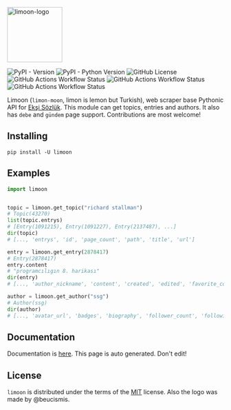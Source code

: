 <img height="128" src="https://github.com/user-attachments/assets/4c1f51e0-a7e8-47f3-b311-d828a6765b09" alt="limoon-logo" />

![PyPI - Version](https://img.shields.io/pypi/v/limoon)
![PyPI - Python Version](https://img.shields.io/pypi/pyversions/limoon)
![GitHub License](https://img.shields.io/github/license/beucismis/limoon)
![GitHub Actions Workflow Status](https://img.shields.io/github/actions/workflow/status/beucismis/limoon/test.yml?label=test)
![GitHub Actions Workflow Status](https://img.shields.io/github/actions/workflow/status/beucismis/limoon/publish.yml?label=publish)
![GitHub Actions Workflow Status](https://img.shields.io/github/actions/workflow/status/beucismis/limoon/doc.yml?label=doc)

Limoon (`limon-moon`, limon is lemon but Turkish), web scraper base Pythonic API for [Ekşi Sözlük](https://eksisozluk.com). This module can get topics, entries and authors. It also has `debe` and `gündem` page support. Contributions are most welcome!

## Installing

```
pip install -U limoon
```

## Examples

```python
import limoon


topic = limoon.get_topic("richard stallman")
# Topic(43270)
list(topic.entrys)
# [Entry(1091215), Entry(1091227), Entry(2137487), ...]
dir(topic)
# [..., 'entrys', 'id', 'page_count', 'path', 'title', 'url']

entry = limoon.get_entry(2878417)
# Entry(2878417)
entry.content
# "programcılıgın 8. harikası"
dir(entry)
# [..., 'author_nickname', 'content', 'created', 'edited', 'favorite_count', 'id', 'url']

author = limoon.get_author("ssg")
# Author(ssg)
dir(author)
# [..., 'avatar_url', 'badges', 'biography', 'follower_count', 'following_count', 'nickname', 'rank', 'total_entry', 'url']
```

## Documentation

Documentation is [here](DOCUMENTATION.md). This page is auto generated. Don't edit!

## License

`limoon` is distributed under the terms of the [MIT](LICENSE.txt) license. Also the logo was made by @beucismis.
